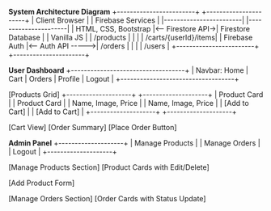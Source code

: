 

**System Architecture Diagram**
+------------------------+                   +----------------------+
|   Client Browser       |                   |   Firebase Services  |
|------------------------|                   |----------------------|
| HTML, CSS, Bootstrap   |<-- Firestore API->| Firestore Database   |
| Vanilla JS             |                   | /products            |
|                        |                   | /carts/{userId}/items|
| Firebase Auth          |<-- Auth API ----->| /orders              |
|                        |                   | /users               |
+------------------------+                   +----------------------+


**User Dashboard**
+-----------------------------------+
| Navbar: Home | Cart | Orders | Profile | Logout |
+-----------------------------------+

[Products Grid]
+--------------------+  +--------------------+
| Product Card       |  | Product Card       |
| Name, Image, Price |  | Name, Image, Price |
| [Add to Cart]      |  | [Add to Cart]      |
+--------------------+  +--------------------+

[Cart View]
[Order Summary]
[Place Order Button]


**Admin Panel**
+--------------------+
| Manage Products    |
| Manage Orders      |
| Logout             |
+--------------------+

[Manage Products Section]
[Product Cards with Edit/Delete]

[Add Product Form]

[Manage Orders Section]
[Order Cards with Status Update]
